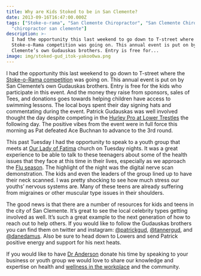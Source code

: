 ```yaml
---
title: Why are Kids Stoked to be in San Clemente?
date: 2013-09-16T16:47:00.000Z
tags: ["Stoke-o-rama", "San Clemente Chiropractor", "San Clemente Chiropractic",
  "chiropractor san clemente"]
description: >-
  I had the opportunity this last weekend to go down to T-street where the
  Stoke-o-Rama competition was going on. This annual event is put on by San
  Clemente’s own Gudauskas brothers. Entry is free for...
image: img/stoked-gud_itok-yakoo0wa.png
---
```

I had the opportunity this last weekend to go down to T-street where the [](<>)[Stoke-o-Rama competition](http://www.sanclementetimes.com/blog/2013/08/09/gudauskas-bros-stoke-o-rama-returns/ "Stoke-o-rama returns") was going on. This annual event is put on by San Clemente’s own Gudauskas brothers. Entry is free for the kids who participate in this event. And the money they raise from sponsors, sales of Tees, and donations goes towards helping children have access to swimming lessons. The local boys spent their day signing hats and commentating during the event. Patrick Gudauskas was well involved thought the day despite competing in the[](<>) [Hurley Pro at Lower Trestles](http://www.thehurleypro.com/ "The Hurley Pro") the following day. The positive vibes from the event were in full force this morning as Pat defeated Ace Buchnan to advance to the 3rd round.

This past Tuesday I had the opportunity to speak to a youth group that meets at[](<>) [Our Lady of Fatima](http://olfschool.net/ "Our lady of fatima") church on Tuesday nights. It was a great experience to be able to talk to these teenagers about some of the health issues that they face at this time in their lives, especially as we approach the [](<>)[Flu season](diy-flu-shot-alternatives.html "DIY flu shot alternatives"). The highlight of the night was the digital nerve scan demonstration. The kids and even the leaders of the group lined up to have their neck scanned. I was pretty shocking to see how much stress our youths’ nervous systems are. Many of these teens are already suffering from migraines or other muscular type issues in their shoulders.

The good news is that there are a number of resources for kids and teens in the city of San Clemente. It’s great to see the local celebrity types getting involved as well. It’s such a great example to the next generation of how to reach out to help others. If you would like to follow the Gudauskas brothers you can find them on twitter and instagram: [@patrickgud](https://twitter.com/Patrickgud "Patrick Gudauskas"), [@tannergud](https://twitter.com/tannergud "Tanner Gudauskas"), and[](<>) [@danedamus](http://instagram.com/danedamus# "Dane Gudauskas"). Also be sure to head down to Lowers and send Patrick positive energy and support for his next heats.

If you would like to have[](<>) [Dr Anderson](http://www.trestleschiropractic.com/meet-doctor "Meet The Doctor") donate his time by speaking to your business or youth group we would love to share our knowledge and expertise on health and[](<>) [wellness in the workplace](stress-affects-your-quality-life.html "Stress in the workplace") and the community.